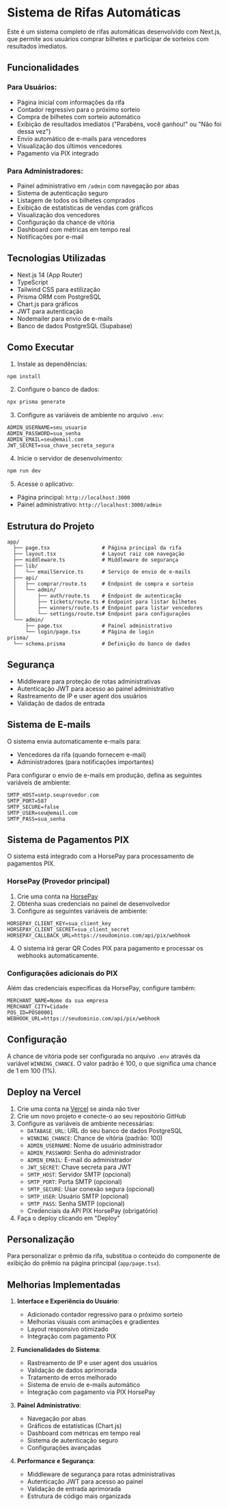 # Sistema de Rifas Automáticas

Este é um sistema completo de rifas automáticas desenvolvido com Next.js, que permite aos usuários comprar bilhetes e participar de sorteios com resultados imediatos.

## Funcionalidades

### Para Usuários:
- Página inicial com informações da rifa
- Contador regressivo para o próximo sorteio
- Compra de bilhetes com sorteio automático
- Exibição de resultados imediatos ("Parabéns, você ganhou!" ou "Não foi dessa vez")
- Envio automático de e-mails para vencedores
- Visualização dos últimos vencedores
- Pagamento via PIX integrado

### Para Administradores:
- Painel administrativo em `/admin` com navegação por abas
- Sistema de autenticação seguro
- Listagem de todos os bilhetes comprados
- Exibição de estatísticas de vendas com gráficos
- Visualização dos vencedores
- Configuração da chance de vitória
- Dashboard com métricas em tempo real
- Notificações por e-mail

## Tecnologias Utilizadas

- Next.js 14 (App Router)
- TypeScript
- Tailwind CSS para estilização
- Prisma ORM com PostgreSQL
- Chart.js para gráficos
- JWT para autenticação
- Nodemailer para envio de e-mails
- Banco de dados PostgreSQL (Supabase)

## Como Executar

1. Instale as dependências:
```bash
npm install
```

2. Configure o banco de dados:
```bash
npx prisma generate
```

3. Configure as variáveis de ambiente no arquivo `.env`:
```env
ADMIN_USERNAME=seu_usuario
ADMIN_PASSWORD=sua_senha
ADMIN_EMAIL=seu@email.com
JWT_SECRET=sua_chave_secreta_segura
```

4. Inicie o servidor de desenvolvimento:
```bash
npm run dev
```

5. Acesse o aplicativo:
- Página principal: `http://localhost:3000`
- Painel administrativo: `http://localhost:3000/admin`

## Estrutura do Projeto

```
app/
  ├── page.tsx                 # Página principal da rifa
  ├── layout.tsx               # Layout raiz com navegação
  ├── middleware.ts            # Middleware de segurança
  ├── lib/
  │   └── emailService.ts      # Serviço de envio de e-mails
  ├── api/
  │   ├── comprar/route.ts     # Endpoint de compra e sorteio
  │   └── admin/
  │       ├── auth/route.ts    # Endpoint de autenticação
  │       ├── tickets/route.ts # Endpoint para listar bilhetes
  │       ├── winners/route.ts # Endpoint para listar vencedores
  │       └── settings/route.ts# Endpoint para configurações
  └── admin/
      ├── page.tsx             # Painel administrativo
      └── login/page.tsx       # Página de login
prisma/
  └── schema.prisma            # Definição do banco de dados
```

## Segurança

- Middleware para proteção de rotas administrativas
- Autenticação JWT para acesso ao painel administrativo
- Rastreamento de IP e user agent dos usuários
- Validação de dados de entrada

## Sistema de E-mails

O sistema envia automaticamente e-mails para:
- Vencedores da rifa (quando fornecem e-mail)
- Administradores (para notificações importantes)

Para configurar o envio de e-mails em produção, defina as seguintes variáveis de ambiente:
```env
SMTP_HOST=smtp.seuprovedor.com
SMTP_PORT=587
SMTP_SECURE=false
SMTP_USER=seu@email.com
SMTP_PASS=sua_senha
```

## Sistema de Pagamentos PIX

O sistema está integrado com a HorsePay para processamento de pagamentos PIX.

### HorsePay (Provedor principal)

1. Crie uma conta na [HorsePay](https://horsepay.io/)
2. Obtenha suas credenciais no painel de desenvolvedor
3. Configure as seguintes variáveis de ambiente:
```env
HORSEPAY_CLIENT_KEY=sua_client_key
HORSEPAY_CLIENT_SECRET=sua_client_secret
HORSEPAY_CALLBACK_URL=https://seudominio.com/api/pix/webhook
```

4. O sistema irá gerar QR Codes PIX para pagamento e processar os webhooks automaticamente.

### Configurações adicionais do PIX
Além das credenciais específicas da HorsePay, configure também:
```env
MERCHANT_NAME=Nome da sua empresa
MERCHANT_CITY=Cidade
POS_ID=POS00001
WEBHOOK_URL=https://seudominio.com/api/pix/webhook
```

## Configuração

A chance de vitória pode ser configurada no arquivo `.env` através da variável `WINNING_CHANCE`. O valor padrão é 100, o que significa uma chance de 1 em 100 (1%).

## Deploy na Vercel

1. Crie uma conta na [Vercel](https://vercel.com/) se ainda não tiver
2. Crie um novo projeto e conecte-o ao seu repositório GitHub
3. Configure as variáveis de ambiente necessárias:
   - `DATABASE_URL`: URL do seu banco de dados PostgreSQL
   - `WINNING_CHANCE`: Chance de vitória (padrão: 100)
   - `ADMIN_USERNAME`: Nome de usuário administrador
   - `ADMIN_PASSWORD`: Senha do administrador
   - `ADMIN_EMAIL`: E-mail do administrador
   - `JWT_SECRET`: Chave secreta para JWT
   - `SMTP_HOST`: Servidor SMTP (opcional)
   - `SMTP_PORT`: Porta SMTP (opcional)
   - `SMTP_SECURE`: Usar conexão segura (opcional)
   - `SMTP_USER`: Usuário SMTP (opcional)
   - `SMTP_PASS`: Senha SMTP (opcional)
   - Credenciais da API PIX HorsePay (obrigatório)
4. Faça o deploy clicando em "Deploy"

## Personalização

Para personalizar o prêmio da rifa, substitua o conteúdo do componente de exibição do prêmio na página principal (`app/page.tsx`).

## Melhorias Implementadas

1. **Interface e Experiência do Usuário**:
   - Adicionado contador regressivo para o próximo sorteio
   - Melhorias visuais com animações e gradientes
   - Layout responsivo otimizado
   - Integração com pagamento PIX

2. **Funcionalidades do Sistema**:
   - Rastreamento de IP e user agent dos usuários
   - Validação de dados aprimorada
   - Tratamento de erros melhorado
   - Sistema de envio de e-mails automático
   - Integração com pagamento via PIX HorsePay

3. **Painel Administrativo**:
   - Navegação por abas
   - Gráficos de estatísticas (Chart.js)
   - Dashboard com métricas em tempo real
   - Sistema de autenticação seguro
   - Configurações avançadas

4. **Performance e Segurança**:
   - Middleware de segurança para rotas administrativas
   - Autenticação JWT para acesso ao painel
   - Validação de entrada aprimorada
   - Estrutura de código mais organizada